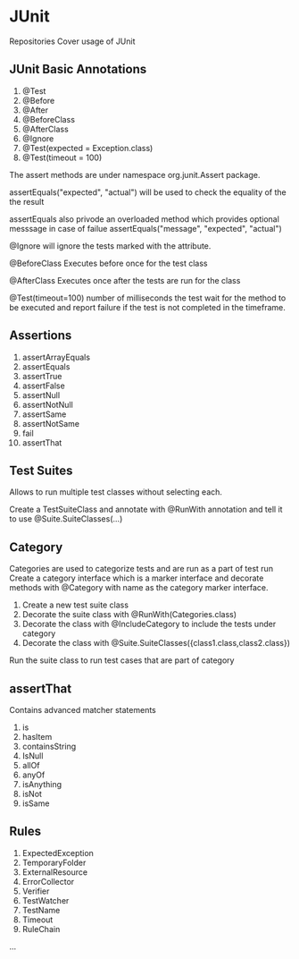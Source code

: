 # JUnit
Repositories Cover usage of JUnit

## JUnit Basic Annotations
1. @Test
2. @Before
3. @After
4. @BeforeClass
5. @AfterClass
6. @Ignore
7. @Test(expected = Exception.class)
8. @Test(timeout = 100)

The assert methods are under namespace org.junit.Assert package.

assertEquals("expected", "actual") will be used to check the equality of the the result

assertEquals also privode an overloaded method which provides optional messsage in case of failue
assertEquals("message", "expected", "actual")

@Ignore will ignore the tests marked with the attribute.

@BeforeClass 
Executes before once for the test class

@AfterClass
Executes once after the tests are run for the class

@Test(timeout=100)
number of milliseconds the test wait for the method to be executed and report failure if the test is not completed in the timeframe.

## Assertions

1. assertArrayEquals
2. assertEquals
3. assertTrue
4. assertFalse
5. assertNull
6. assertNotNull
7. assertSame
8. assertNotSame
9. fail
10. assertThat

## Test Suites

Allows to run multiple test classes without selecting each.

Create a TestSuiteClass and annotate with @RunWith annotation and tell it to use @Suite.SuiteClasses(...)

## Category

Categories are used to categorize tests and are run as a part of test run
Create a category interface which is a marker interface and decorate methods with @Category with name as the category marker interface.

1. Create a new test suite class
2. Decorate the suite class with @RunWith(Categories.class)
3. Decorate the class with @IncludeCategory to include the tests under category 
4. Decorate the class with @Suite.SuiteClasses({class1.class,class2.class})

Run the suite class to run test cases that are part of category

## assertThat

Contains advanced matcher statements
1. is
2. hasItem
3. containsString
4. IsNull
5. allOf
6. anyOf
7. isAnything
8. isNot
9. isSame

## Rules

1. ExpectedException
2. TemporaryFolder
3. ExternalResource
4. ErrorCollector
5. Verifier
6. TestWatcher
7. TestName
8. Timeout
9. RuleChain




...
